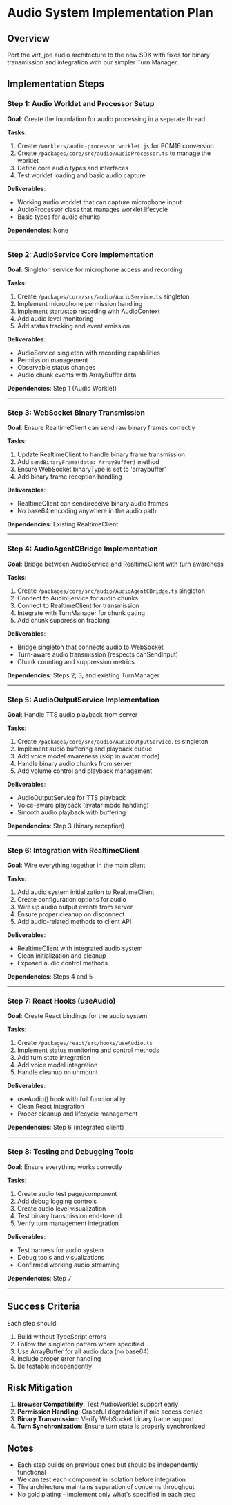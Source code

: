# Audio System Implementation Plan

## Overview
Port the virt_joe audio architecture to the new SDK with fixes for binary transmission and integration with our simpler Turn Manager.

## Implementation Steps

### Step 1: Audio Worklet and Processor Setup
**Goal**: Create the foundation for audio processing in a separate thread

**Tasks**:
1. Create `/worklets/audio-processor.worklet.js` for PCM16 conversion
2. Create `/packages/core/src/audio/AudioProcessor.ts` to manage the worklet
3. Define core audio types and interfaces
4. Test worklet loading and basic audio capture

**Deliverables**:
- Working audio worklet that can capture microphone input
- AudioProcessor class that manages worklet lifecycle
- Basic types for audio chunks

**Dependencies**: None

---

### Step 2: AudioService Core Implementation
**Goal**: Singleton service for microphone access and recording

**Tasks**:
1. Create `/packages/core/src/audio/AudioService.ts` singleton
2. Implement microphone permission handling
3. Implement start/stop recording with AudioContext
4. Add audio level monitoring
5. Add status tracking and event emission

**Deliverables**:
- AudioService singleton with recording capabilities
- Permission management
- Observable status changes
- Audio chunk events with ArrayBuffer data

**Dependencies**: Step 1 (Audio Worklet)

---

### Step 3: WebSocket Binary Transmission
**Goal**: Ensure RealtimeClient can send raw binary frames correctly

**Tasks**:
1. Update RealtimeClient to handle binary frame transmission
2. Add `sendBinaryFrame(data: ArrayBuffer)` method
3. Ensure WebSocket binaryType is set to 'arraybuffer'
4. Add binary frame reception handling

**Deliverables**:
- RealtimeClient can send/receive binary audio frames
- No base64 encoding anywhere in the audio path

**Dependencies**: Existing RealtimeClient

---

### Step 4: AudioAgentCBridge Implementation
**Goal**: Bridge between AudioService and RealtimeClient with turn awareness

**Tasks**:
1. Create `/packages/core/src/audio/AudioAgentCBridge.ts` singleton
2. Connect to AudioService for audio chunks
3. Connect to RealtimeClient for transmission
4. Integrate with TurnManager for chunk gating
5. Add chunk suppression tracking

**Deliverables**:
- Bridge singleton that connects audio to WebSocket
- Turn-aware audio transmission (respects canSendInput)
- Chunk counting and suppression metrics

**Dependencies**: Steps 2, 3, and existing TurnManager

---

### Step 5: AudioOutputService Implementation
**Goal**: Handle TTS audio playback from server

**Tasks**:
1. Create `/packages/core/src/audio/AudioOutputService.ts` singleton
2. Implement audio buffering and playback queue
3. Add voice model awareness (skip in avatar mode)
4. Handle binary audio chunks from server
5. Add volume control and playback management

**Deliverables**:
- AudioOutputService for TTS playback
- Voice-aware playback (avatar mode handling)
- Smooth audio playback with buffering

**Dependencies**: Step 3 (binary reception)

---

### Step 6: Integration with RealtimeClient
**Goal**: Wire everything together in the main client

**Tasks**:
1. Add audio system initialization to RealtimeClient
2. Create configuration options for audio
3. Wire up audio output events from server
4. Ensure proper cleanup on disconnect
5. Add audio-related methods to client API

**Deliverables**:
- RealtimeClient with integrated audio system
- Clean initialization and cleanup
- Exposed audio control methods

**Dependencies**: Steps 4 and 5

---

### Step 7: React Hooks (useAudio)
**Goal**: Create React bindings for the audio system

**Tasks**:
1. Create `/packages/react/src/hooks/useAudio.ts`
2. Implement status monitoring and control methods
3. Add turn state integration
4. Add voice model integration
5. Handle cleanup on unmount

**Deliverables**:
- useAudio() hook with full functionality
- Clean React integration
- Proper cleanup and lifecycle management

**Dependencies**: Step 6 (integrated client)

---

### Step 8: Testing and Debugging Tools
**Goal**: Ensure everything works correctly

**Tasks**:
1. Create audio test page/component
2. Add debug logging controls
3. Create audio level visualization
4. Test binary transmission end-to-end
5. Verify turn management integration

**Deliverables**:
- Test harness for audio system
- Debug tools and visualizations
- Confirmed working audio streaming

**Dependencies**: Step 7

---

## Success Criteria

Each step should:
1. Build without TypeScript errors
2. Follow the singleton pattern where specified
3. Use ArrayBuffer for all audio data (no base64)
4. Include proper error handling
5. Be testable independently

## Risk Mitigation

1. **Browser Compatibility**: Test AudioWorklet support early
2. **Permission Handling**: Graceful degradation if mic access denied
3. **Binary Transmission**: Verify WebSocket binary frame support
4. **Turn Synchronization**: Ensure turn state is properly synchronized

## Notes

- Each step builds on previous ones but should be independently functional
- We can test each component in isolation before integration
- The architecture maintains separation of concerns throughout
- No gold plating - implement only what's specified in each step